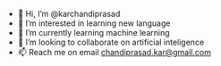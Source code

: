 - 👋 Hi, I’m @karchandiprasad
- 👀 I’m interested in learning new language
- 🌱 I’m currently learning machine learning
- 💞️ I’m looking to collaborate on artificial inteligence
- 📫 Reach me on email chandiprasad.kar@gmail.com

<!---
karchandiprasad/karchandiprasad is a ✨ special ✨ repository because its `README.md` (this file) appears on your GitHub profile.
You can click the Preview link to take a look at your changes.
--->
